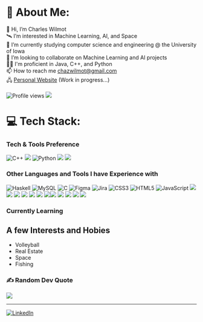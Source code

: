 # 💫 About Me:
👋 Hi, I’m Charles Wilmot<br>🛰️ I’m interested in Machine Learning, AI, and Space<br>🌱 I’m currently studying computer science and engineering @ the University of Iowa<br>👀 I’m looking to collaborate on Machine Learning and AI projects<br>👨‍💻 I'm proficient in Java, C++, and Python<br>📫 How to reach me chazwilmot@gmail.com<br> 🖧 [Personal Website](https://chazwilmot.github.io) (Work in progress...)<br>
<br>![Profile views](https://gpvc.arturio.dev/teckenrod)  <img src="https://img.shields.io/github/followers/teckenrod?label=Followers" style=" float:left, margin-right:10px" />

# 💻 Tech Stack:

### Tech & Tools Preference
![C++](https://img.shields.io/badge/c++-%2300599C.svg?style=for-the-badge&logo=c%2B%2B&logoColor=white) <img src="https://img.shields.io/badge/Java-ED8B00?style=for-the-badge&logo=openjdk&logoColor=white"> 
![Python](https://img.shields.io/badge/python-3670A0?style=for-the-badge&logo=python&logoColor=ffdd54)
<img src="https://img.shields.io/badge/GitHub-100000?style=for-the-badge&logo=github&logoColor=white"> 
<img src="https://img.shields.io/badge/VS_Code-0078d7.svg?style=for-the-badge&logo=visual-studio-code&logoColor=white">

### Other Languages and Tools I have Experience with
![Haskell](https://img.shields.io/badge/Haskell-5e5086?style=for-the-badge&logo=haskell&logoColor=white)
![MySQL](https://img.shields.io/badge/mysql-%2300f.svg?style=for-the-badge&logo=mysql&logoColor=white)
![C](https://img.shields.io/badge/C-%2300f.svg?style=for-the-badge&logo=C&logoColor=white)
![Figma](https://img.shields.io/badge/figma-%23F24E1E.svg?style=for-the-badge&logo=figma&logoColor=white)
![Jira](https://img.shields.io/badge/jira-%230A0FFF.svg?style=for-the-badge&logo=jira&logoColor=white)
![CSS3](https://img.shields.io/badge/css3-%231572B6.svg?style=for-the-badge&logo=css3&logoColor=white)
![HTML5](https://img.shields.io/badge/html5-%23E34F26.svg?style=for-the-badge&logo=html5&logoColor=white)
![JavaScript](https://img.shields.io/badge/javascript-%23323330.svg?style=for-the-badge&logo=javascript&logoColor=%23F7DF1E) <img src="https://img.shields.io/badge/-x86/AVR_Assembly-2CA5E0?style=for-the-badge"> <img src="https://img.shields.io/badge/-Verilog-787878?style=for-the-badge"> <img src="https://img.shields.io/badge/-LTspice-00979D?style=for-the-badge"> <img src="https://img.shields.io/badge/-Agda-239120?style=for-the-badge"> <img src="https://img.shields.io/badge/-MATLAB-F7931E?style=for-the-badge"> <img src="https://img.shields.io/badge/Ubuntu-E95420?style=for-the-badge&logo=ubuntu&logoColor=white"> <img src="https://img.shields.io/badge/Arduino-00979D?style=for-the-badge&logo=Arduino&logoColor=white"><img src="https://img.shields.io/badge/Pandas-2C2D72?style=for-the-badge&logo=pandas&logoColor=white"> <img src="https://img.shields.io/badge/Numpy-777BB4?style=for-the-badge&logo=numpy&logoColor=white"> <img src="https://img.shields.io/badge/scikit_learn-F7931E?style=for-the-badge&logo=scikit-learn&logoColor=white"> <img src="https://img.shields.io/badge/-Matplotlib-CC342D?style=for-the-badge"> <img src="https://img.shields.io/badge/-Seaborn-00000F?style=for-the-badge">

### Currently Learning


## A few Interests and Hobies
* Volleyball
* Real Estate
* Space
* Fishing

### ✍️ Random Dev Quote
![](https://quotes-github-readme.vercel.app/api?type=horizontal&theme=radical)

---
[![LinkedIn](https://img.shields.io/badge/LinkedIn-%230077B5.svg?logo=linkedin&logoColor=white)](https://www.linkedin.com/in/charles-wilmot-ii-240a931b4/)
